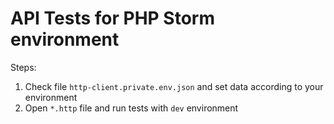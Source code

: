 # API Tests for PHP Storm environment

Steps:
1) Check file `http-client.private.env.json` and set data according to your environment
2) Open `*.http` file and run tests with `dev` environment
